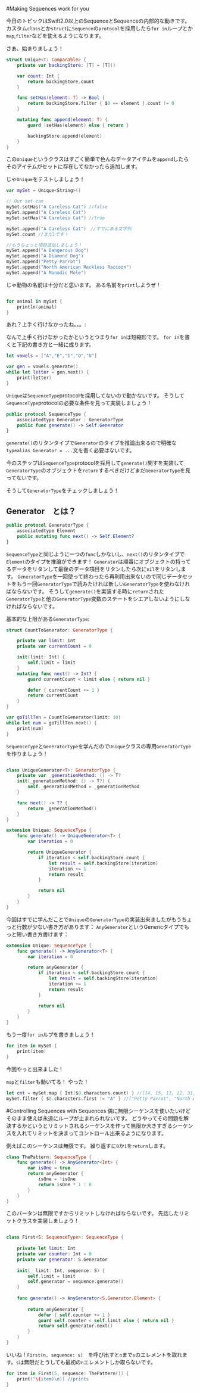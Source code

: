 #Making Sequences work for you 

今日のトピックはSwift2.0以上のSequenceとSequenceの内部的な動きです。
カスタム`class`とか`struct`に`Sequence`の`protocol`を採用したら`for in`ループとか`map`,`filter`などを使えるようになります。

さあ、始まりましょう！

```swift
struct Unique<T: Comparable> {
    private var backingStore: [T] = [T]()

    var count: Int {
        return backingStore.count
    }

    func setHas(element: T) -> Bool {
        return backingStore.filter { $0 == element }.count != 0
    }

    mutating func append(element: T) {
        guard !setHas(element) else { return }

        backingStore.append(element)
    }
}
```

この`Unique`というクラスはすごく簡単で色んなデータアイテムを`append`したらそのアイテムがセットに存在してなかったら追加します。

じゃ`Unique`をテストしましょう！


```swift
var mySet = Unique<String>()

// Our set can
mySet.setHas("A Careless Cat") //false
mySet.append("A Careless Cat")
mySet.setHas("A Careless Cat") //true

mySet.append("A Careless Cat")　//すでにある文字列
mySet.count //まだ1です！

//もうちょっと項目追加しましょう！
mySet.append("A Dangerous Dog")
mySet.append("A Diamond Dog")
mySet.append("Petty Parrot")
mySet.append("North American Reckless Raccoon")
mySet.append("A Monadic Mole")
```

じゃ動物の名前は十分だと思います。
ある名前を`print`しようぜ！

```swift

for animal in mySet {
	println(animal)
}
```


あれ？上手く行けなかったね。。。:
![]()

なんで上手く行けなかったかというとつまり`for in`は短縮形です。
`for in`を書くと下記の書き方と一緒に成ります。

```swift
let vowels = ["A","E","I","O","U"]

var gen = vowels.generate()
while let letter = gen.next() {
    print(letter)
}

```

`Unique`は`SequenceType`protocolを採用してないので動かないです。
そうして`SequenceType`protocolの必要な条件を見って実装しましょう！

```swift
public protocol SequenceType {
    associatedtype Generator : GeneratorType
    public func generate() -> Self.Generator
}
```
`generate()`のリタンタイプで`Generator`のタイプを推論出来るので明確な`typealias Generator = ...`文を書く必要はないです。

今のステップは`SequenceType`protocolを採用して`generate()`関すを実装して`GeneratorType`のオブジェクトを`return`するべきだけどまだ`GeneratorType`を見ってないです。

そうして`GeneratorType`をチェックしましょう！

## Generator　とは？
```swift
public protocol GeneratorType {
    associatedtype Element
    public mutating func next() -> Self.Element?
}

```

`SequenceType`と同じように一つの`func`しかないし、`next()`のリタンタイプで`Element`のタイプを推論ができます！
`Generator`は順番にオブジェクトの持ってるデータをリタンして最後のデータ項目をリタンしたら次に`nil`をリタンします。
`GeneratorType`を一回使って終わったら再利用出来ないので同じデータセットをもう一回`GeneratorType`で読みたければ新しい`GeneratorType`を使わなければならないです。
そうして`generate()`を実装する時に`return`された`GeneratorType`と他の`GeneratorType`変数のステートをシエアしないようにしなければならないです。

基本的な上限がある`GeneratorType`:

```swift
struct CountToGenerator: GeneratorType {

    private var limit: Int
    private var currentCount = 0

    init(limit: Int) {
        self.limit = limit
    }
    mutating func next() -> Int? {
        guard currentCount < limit else { return nil }

        defer { currentCount += 1 }
        return currentCount
    }
}

var goTillTen = CountToGenerator(limit: 10)
while let num = goTillTen.next() {
    print(num)
}
```

`SequenceType`と`GeneratorType`を学んだので`Unique`クラスの専用`GeneratorType`を作りましょう！

```swift

class UniqueGenerator<T>: GeneratorType {
    private var _generationMethod: () -> T?
    init(_generationMethod: () -> T?) {
        self._generationMethod = _generationMethod
    }

    func next() -> T? {
        return _generationMethod()
    }
}

extension Unique: SequenceType {
    func generate() -> UniqueGenerator<T> {
        var iteration = 0

        return UniqueGenerator {
            if iteration < self.backingStore.count {
                let result = self.backingStore[iteration]
                iteration += 1
                return result
            }

            return nil
        }
    }
}
```

今回はすでに学んだことで`Unique`の`GeneratorType`の実装出来ましたがもうちょっと行数が少ない書き方があります：
`AnyGenerator`というGenericタイプでもっと短い書き方書けます：

```swift
extension Unique: SequenceType {
    func generate() -> AnyGenerator<T> {
        var iteration = 0

        return anyGenerator {
            if iteration < self.backingStore.count {
                let result = self.backingStore[iteration]
                iteration += 1
                return result
            }

            return nil
        }
    }
}
```

もう一度`for in`ルプを書きましょう！

```swift
for item in mySet {
    print(item)
}
```

今回やっと出来ました！

`map`と`filter`も動いてる！
やった！

```swift
let cnt = mySet.map { Int($0.characters.count) } //[14, 15, 13, 12, 31, 14]
mySet.filter { $0.characters.first != "A" } //["Petty Parrot", "North American Reckless Raccoon"]
```


#Controlling Sequences with Sequences
偶に無限シーケンスを使いたいけどそのまま使えば永遠にループが止まれられないです。
どうやってその問題を解決するかというとリミットされるシーケンスを作って無限か大きすぎるシーケンスを入れてリミットを決まってコントロール出来るようになります。


例えばこのシーケンスは無限です。
繰り返すに`0`か`1`を`return`します。


```swift
class ThePattern: SequenceType {
    func generate() -> AnyGenerator<Int> {
        var isOne = true
        return anyGenerator {
            isOne = !isOne
            return isOne ? 1 : 0
        }
    }
}

```

このパータンは無限ですからリミットしなければならないです。
先話したリミットクラスを実装しましょう！


```swift

class First<S: SequenceType>: SequenceType {
    
    private let limit: Int
    private var counter: Int = 0
    private var generator: S.Generator
    
    init(_ limit: Int, sequence: S) {
        self.limit = limit
        self.generator = sequence.generate()
    }
    
    func generate() -> AnyGenerator<S.Generator.Element> {
        
        return anyGenerator {
            defer { self.counter += 1 }
            guard self.counter < self.limit else { return nil }
            return self.generator.next()
        }
    }
}
```

いいね！`First(n, sequence: s)`　を呼び出すと`n`まで`s`のエレメントを取れます。`s`は無限だとうしても最初の`n`エレメントしか取らないです。

```swift
for item in First(5, sequence: ThePattern()) {
    print("\(item)\n)) //prints
}
```





